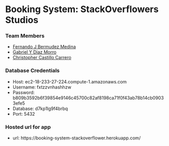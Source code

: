 # Booking System: StackOverflowers Studios
<h3> Team Members </h3> 
<ul> 
    <li> <a href="https://github.com/bermed28">Fernando J Bermudez Medina</a> </li>
    <li> <a href="https://github.com/gabrieldiazmorro">Gabriel Y Diaz Morro</a> </li>
    <li> <a href="https://github.com/chris36021">Christopher Castillo Carrero</a> </li>
</ul>

<h3> Database Credentials </h3> 
<ul> 
    <li> Host: ec2-18-233-27-224.compute-1.amazonaws.com </li>
    <li> Username: fxtzzvnhashhzw </li>
    <li> Password: b809b3592b6f39854e9146c45700c82af8198ca71f0f43ab78b14cb09033efe5 </li>
    <li> Database: d7kp1lg9f4brbq </li>
    <li> Port: 5432 </li>
</ul>

<h3> Hosted url for app </h3> 
<ul> 
    <li> url: https://booking-system-stackoverflower.herokuapp.com/ </li>
</ul>
